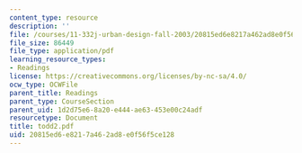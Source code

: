 ```yaml
---
content_type: resource
description: ''
file: /courses/11-332j-urban-design-fall-2003/20815ed6e8217a462ad8e0f56f5ce128_todd2.pdf
file_size: 86449
file_type: application/pdf
learning_resource_types:
- Readings
license: https://creativecommons.org/licenses/by-nc-sa/4.0/
ocw_type: OCWFile
parent_title: Readings
parent_type: CourseSection
parent_uid: 1d2d75e6-8a20-e444-ae63-453e00c24adf
resourcetype: Document
title: todd2.pdf
uid: 20815ed6-e821-7a46-2ad8-e0f56f5ce128
---
```


